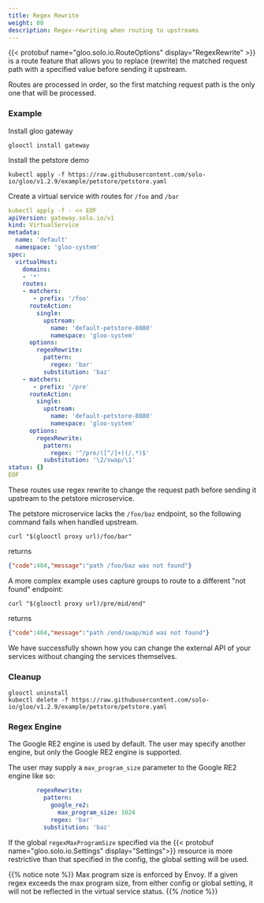 ```yaml
---
title: Regex Rewrite
weight: 80
description: Regex-rewriting when routing to upstreams
---
```


{{< protobuf name="gloo.solo.io.RouteOptions" display="RegexRewrite" >}}
is a route feature that allows you to replace (rewrite) the matched request path with a specified value before sending it upstream.

Routes are processed in order, so the first matching request path is the only one that will be processed.

### Example

Install gloo gateway
```shell script
glooctl install gateway
```

Install the petstore demo
```shell script
kubectl apply -f https://raw.githubusercontent.com/solo-io/gloo/v1.2.9/example/petstore/petstore.yaml
```

Create a virtual service with routes for `/foo` and `/bar`
```yaml
kubectl apply -f - << EOF
apiVersion: gateway.solo.io/v1
kind: VirtualService
metadata:
  name: 'default'
  namespace: 'gloo-system'
spec:
  virtualHost:
    domains:
    - '*'
    routes:
    - matchers:
       - prefix: '/foo'
      routeAction:
        single:
          upstream:
            name: 'default-petstore-8080'
            namespace: 'gloo-system'
      options:
        regexRewrite: 
          pattern:
            regex: 'bar'
          substitution: 'baz'
    - matchers:
       - prefix: '/pre'
      routeAction:
        single:
          upstream:
            name: 'default-petstore-8080'
            namespace: 'gloo-system'
      options:
        regexRewrite: 
          pattern:
            regex: '^/pre/([^/]+)(/.*)$'
          substitution: '\2/swap/\1'
status: {}
EOF
```

These routes use regex rewrite to change the request path before sending it upstream to the petstore microservice.

The petstore microservice lacks the `/foo/baz` endpoint, so the following command fails when handled upstream.
```shell script
curl "$(glooctl proxy url)/foo/bar"
```
returns
```json
{"code":404,"message":"path /foo/baz was not found"}
```

A more complex example uses capture groups to route to a different "not found" endpoint:
```shell script
curl "$(glooctl proxy url)/pre/mid/end"
```
returns

```json
{"code":404,"message":"path /end/swap/mid was not found"}
```

We have successfully shown how you can change the external API of your services without changing the services themselves.

### Cleanup

```shell script
glooctl uninstall
kubectl delete -f https://raw.githubusercontent.com/solo-io/gloo/v1.2.9/example/petstore/petstore.yaml
```

### Regex Engine

The Google RE2 engine is used by default. The user may specify another engine, but only the Google RE2 engine is supported.

The user may supply a `max_program_size` parameter to the Google RE2 engine like so:
```yaml
        regexRewrite: 
          pattern:
            google_re2:
              max_program_size: 1024
            regex: 'bar'
          substitution: 'baz'
```
If the global `regexMaxProgramSize` specified via the {{< protobuf name="gloo.solo.io.Settings" display="Settings">}} resource is more restrictive than that specified in the config, the global setting will be used.

{{% notice note %}} Max program size is enforced by Envoy. If a given regex exceeds the max program size, from either config or global setting, it will not be reflected in the virtual service status. {{% /notice %}}
